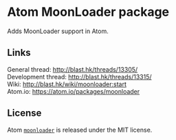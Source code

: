 # Atom MoonLoader package
Adds MoonLoader support in Atom.

## Links
General thread: http://blast.hk/threads/13305/  
Development thread: http://blast.hk/threads/13315/  
Wiki: http://blast.hk/wiki/moonloader:start  
Atom.io: https://atom.io/packages/moonloader

## License
Atom [`moonloader`](https://atom.io/packages/moonloader) is released under the MIT license.
